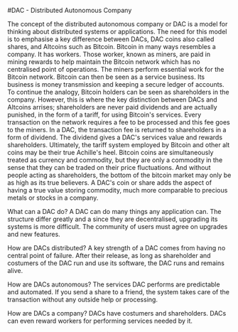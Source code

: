 #DAC - Distributed Autonomous Company

The concept of the distributed autonomous company or DAC is a model for thinking about distributed systems or applications. The need for this model is to emphasise a key difference between DACs, DAC coins also called shares, and Altcoins such as Bitcoin. Bitcoin in many ways resembles a company. It has workers. Those worker, known as miners, are paid in mining rewards to help maintain the Bitcoin network which has no centralised point of operations. The miners perform essential work for the Bitcoin network. Bitcoin can then be seen as a service business. Its business is money transmission and keeping a secure ledger of accounts. To continue the analogy, Bitcoin holders can be seen as shareholders in the company. However, this is where the key distinction between DACs and Altcoins arrises; shareholders are never paid dividends and are actually punished, in the form of a tariff, for using Bitcoin's services. Every transaction on the network requires a fee to be processed and this fee goes to the miners. In a DAC, the transaction fee is returned to shareholders in a form of dividend. The dividend gives a DAC's services value and rewards shareholders. Ultimately, the tariff system employed by Bitcoin and other alt coins may be their true Achille's heel. Bitcoin coins are simultaneously treated as currency and commodity, but they are only a commodity in the sense that they can be traded on their price fluctuations. And without people acting as shareholders, the bottom of the bitcoin market may only be as high as its true believers. A DAC's coin or share adds the aspect of having a true value storing commodity, much more comparable to precious metals or stocks in a company. 

What can a DAC do?
A DAC can do many things any application can. The structure differ greatly and a since they are decentralised, upgrading its systems is more difficult. The community of users must agree on upgrades and new features.

How are DACs distributed?
A key strength of a DAC comes from having no central point of failure. After their release, as long as shareholder and costumers of the DAC run and use its software, the DAC runs and remains alive.

How are DACs autonomous?
The services DAC performs are predictable and automated. If you send a share to a friend, the system takes care of the transaction without any outside help or processing.

How are DACs a company?
DACs have costumers and shareholders. DACs can even reward workers for performing services needed by it.
